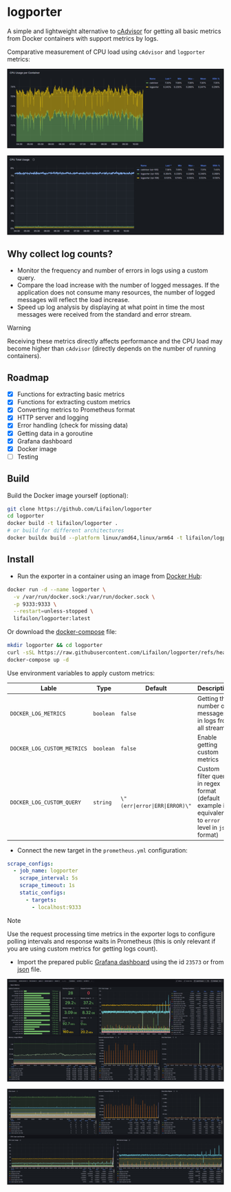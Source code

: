 # logporter

A simple and lightweight alternative to [cAdvisor](https://github.com/google/cadvisor) for getting all basic metrics from Docker containers with support metrics by logs.

Comparative measurement of CPU load using `cAdvisor` and `logporter` metrics:

![](/img/cadvisor.jpg)

![](/img/logporter.jpg)

## Why collect log counts?

- Monitor the frequency and number of errors in logs using a custom query.
- Compare the load increase with the number of logged messages. If the application does not consume many resources, the number of logged messages will reflect the load increase.
- Speed ​​up log analysis by displaying at what point in time the most messages were received from the standard and error stream.

> [!WARNING]
> Receiving these metrics directly affects performance and the CPU load may become higher than `cAdvisor` (directly depends on the number of running containers).

## Roadmap

- [x] Functions for extracting basic metrics
- [x] Functions for extracting custom metrics
- [x] Converting metrics to Prometheus format
- [x] HTTP server and logging
- [x] Error handling (check for missing data)
- [x] Getting data in a goroutine
- [x] Grafana dashboard
- [x] Docker image
- [ ] Testing

## Build

Build the Docker image yourself (optional):

```bash
git clone https://github.com/Lifailon/logporter
cd logporter
docker build -t lifailon/logporter .
# or build for different architectures
docker buildx build --platform linux/amd64,linux/arm64 -t lifailon/logporter .
```

## Install

- Run the exporter in a container using an image from [Docker Hub](https://hub.docker.com/r/lifailon/logporter):

```bash
docker run -d --name logporter \
  -v /var/run/docker.sock:/var/run/docker.sock \
  -p 9333:9333 \
  --restart=unless-stopped \
  lifailon/logporter:latest
```

Or download the [docker-compose](https://github.com/Lifailon/logporter/blob/main/docker-compose.yml) file:

```bash
mkdir logporter && cd logporter
curl -sSL https://raw.githubusercontent.com/Lifailon/logporter/refs/heads/main/docker-compose.yml -o docker-compose.yml
docker-compose up -d
```

Use environment variables to apply custom metrics:

| Lable                       | Type      | Default                        | Description                                                                                           |
| -                           | -         | -                              | -                                                                                                     |
| `DOCKER_LOG_METRICS`        | `boolean` | `false`                        | Getting the number of messages in logs from all streams                                               |
| `DOCKER_LOG_CUSTOM_METRICS` | `boolean` | `false`                        | Enable getting custom metrics                                                                         |
| `DOCKER_LOG_CUSTOM_QUERY`   | `string`  | `\"(err\|error\|ERR\|ERROR)\"` | Custom filter query in regex format (default example is equivalent to `error` level in `json` format) |

- Connect the new target in the `prometheus.yml` configuration:

```yml
scrape_configs:
  - job_name: logporter
    scrape_interval: 5s
    scrape_timeout: 1s
    static_configs:
      - targets:
        - localhost:9333
```

> [!NOTE]
> Use the request processing time metrics in the exporter logs to configure polling intervals and response waits in Prometheus (this is only relevant if you are using custom metrics for getting logs count).

- Import the prepared public [Grafana dashboard](https://grafana.com/grafana/dashboards/23573-docker-exporter-logporter) using the id `23573` or from [json](https://github.com/Lifailon/logporter/blob/main/grafana-dashboard.json) file.

![](/img/metrics-1.jpg)

![](/img/metrics-2.jpg)

